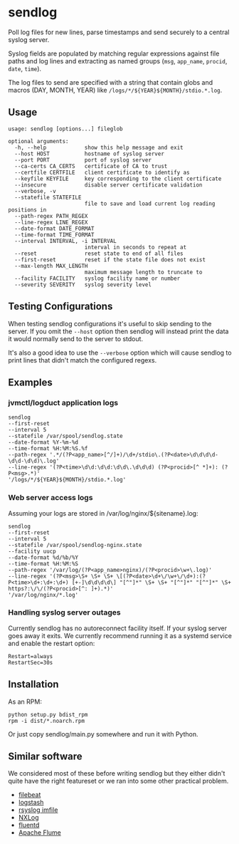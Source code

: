 sendlog
=======

Poll log files for new lines, parse timestamps and send securely to a central syslog server.

Syslog fields are populated by matching regular expressions against file 
paths and log lines and extracting as named groups (`msg`, `app_name`,
`procid`, `date`, `time`).

The log files to send are specified with a string that contain globs and
macros (DAY, MONTH, YEAR) like `/logs/*/${YEAR}${MONTH}/stdio.*.log`.

Usage
-----
```
usage: sendlog [options...] fileglob

optional arguments:
  -h, --help            show this help message and exit
  --host HOST           hostname of syslog server
  --port PORT           port of syslog server
  --ca-certs CA_CERTS   certificate of CA to trust
  --certfile CERTFILE   client certificate to identify as
  --keyfile KEYFILE     key corresponding to the client certificate
  --insecure            disable server certificate validation
  --verbose, -v
  --statefile STATEFILE
                        file to save and load current log reading positions in
  --path-regex PATH_REGEX
  --line-regex LINE_REGEX
  --date-format DATE_FORMAT
  --time-format TIME_FORMAT
  --interval INTERVAL, -i INTERVAL
                        interval in seconds to repeat at
  --reset               reset state to end of all files
  --first-reset         reset if the state file does not exist
  --max-length MAX_LENGTH
                        maximum message length to truncate to
  --facility FACILITY   syslog facility name or number
  --severity SEVERITY   syslog severity level

```

Testing Configurations
----------------------

When testing sendlog configurations it's useful to skip sending to the server. If you omit
the `--host` option then sendlog will instead print the data it would normally send to the
server to stdout.

It's also a good idea to use the `--verbose` option which will cause sendlog to print lines
that didn't match the configured regexs.

Examples
--------

### jvmctl/logduct application logs

    sendlog
    --first-reset
    --interval 5
    --statefile /var/spool/sendlog.state
    --date-format %Y-%m-%d
    --time-format %H:%M:%S.%f
    --path-regex '.*/(?P<app_name>[^/]+)/\d+/stdio\.(?P<date>\d\d\d\d-\d\d-\d\d)\.log'
    --line-regex '(?P<time>\d\d:\d\d:\d\d\.\d\d\d) (?P<procid>[^ *]+): (?P<msg>.*)'
    '/logs/*/${YEAR}${MONTH}/stdio.*.log'

### Web server access logs

Assuming your logs are stored in /var/log/nginx/${sitename}.log:

    sendlog
    --first-reset
    --interval 5
    --statefile /var/spool/sendlog-nginx.state
    --facility uucp
    --date-format %d/%b/%Y
    --time-format %H:%M:%S
    --path-regex '/var/log/(?P<app_name>nginx)/(?P<procid>\w+\.log)'
    --line-regex '(?P<msg>\S+ \S+ \S+ \[(?P<date>\d+\/\w+\/\d+):(?P<time>\d+:\d+:\d+) [+-]\d\d\d\d\] "[^"]*" \S+ \S+ "[^"]*" "[^"]*" \S+ https?:\/\/(?P<procid>[^: ]+).*)'
    '/var/log/nginx/*.log'

### Handling syslog server outages

Currently sendlog has no autoreconnect facility itself. If your syslog server
goes away it exits. We currently recommend running it as a systemd 
service and enable the restart option:

    Restart=always
    RestartSec=30s

Installation
------------

As an RPM:

    python setup.py bdist_rpm
    rpm -i dist/*.noarch.rpm

Or just copy sendlog/main.py somewhere and run it with Python.

Similar software
----------------

We considered most of these before writing sendlog but they either didn't
quite have the right featureset or we ran into some other practical problem.

* [filebeat](https://www.elastic.co/kr/products/beats/filebeat)
* [logstash](https://www.elastic.co/kr/products/logstash)
* [rsyslog imfile](http://www.rsyslog.com/doc/v8-stable/configuration/modules/imfile.html)
* [NXLog](https://nxlog.co/)
* [fluentd](https://www.fluentd.org/)
* [Apache Flume](https://flume.apache.org/)
